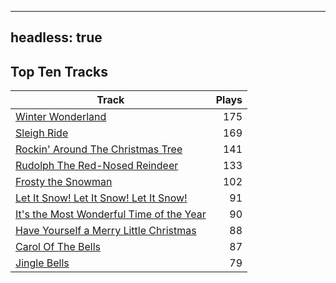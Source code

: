 
---
headless: true
---

## Top Ten Tracks

| Track | Plays |
| --- |  ---: |
|[Winter Wonderland](/songs/winter-wonderland)| 175|
|[Sleigh Ride](/songs/sleigh-ride)| 169|
|[Rockin' Around The Christmas Tree](/songs/rockin-around-the-christmas-tree)| 141|
|[Rudolph The Red-Nosed Reindeer](/songs/rudolph-the-red-nosed-reindeer)| 133|
|[Frosty the Snowman](/songs/frosty-the-snowman)| 102|
|[Let It Snow! Let It Snow! Let It Snow!](/songs/let-it-snow-let-it-snow-let-it-snow)| 91|
|[It's the Most Wonderful Time of the Year](/songs/its-the-most-wonderful-time-of-the-year)| 90|
|[Have Yourself a Merry Little Christmas](/songs/have-yourself-a-merry-little-christmas)| 88|
|[Carol Of The Bells](/songs/carol-of-the-bells)| 87|
|[Jingle Bells](/songs/jingle-bells)| 79|
